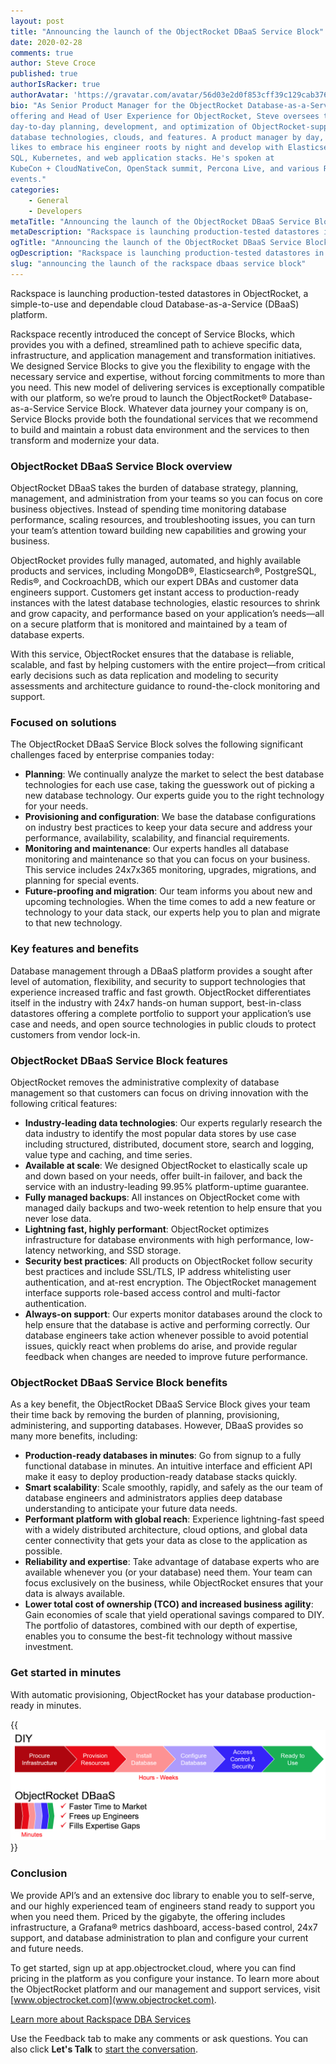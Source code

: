 ```yaml
---
layout: post
title: "Announcing the launch of the ObjectRocket DBaaS Service Block"
date: 2020-02-28
comments: true
author: Steve Croce
published: true
authorIsRacker: true
authorAvatar: 'https://gravatar.com/avatar/56d03e2d0f853cff39c129cab3761d49'
bio: "As Senior Product Manager for the ObjectRocket Database-as-a-Service
offering and Head of User Experience for ObjectRocket, Steve oversees the
day-to-day planning, development, and optimization of ObjectRocket-supported
database technologies, clouds, and features. A product manager by day, he still
likes to embrace his engineer roots by night and develop with Elasticsearch,
SQL, Kubernetes, and web application stacks. He's spoken at
KubeCon + CloudNativeCon, OpenStack summit, Percona Live, and various Rackspace
events."
categories:
    - General
    - Developers
metaTitle: "Announcing the launch of the ObjectRocket DBaaS Service Block"
metaDescription: "Rackspace is launching production-tested datastores in ObjectRocket, a simple-to-use and dependable cloud Database-as-a-Service (DBaaS) platform."
ogTitle: "Announcing the launch of the ObjectRocket DBaaS Service Block"
ogDescription: "Rackspace is launching production-tested datastores in ObjectRocket, a simple-to-use and dependable cloud Database-as-a-Service (DBaaS) platform."
slug: "announcing the launch of the rackspace dbaas service block" 
---
```


Rackspace is launching production-tested datastores in ObjectRocket, a
simple-to-use and dependable cloud Database-as-a-Service (DBaaS) platform.

<!--more-->

Rackspace recently introduced the concept of Service Blocks, which provides you
with a defined, streamlined path to achieve specific data, infrastructure, and
application management and transformation initiatives. We designed Service Blocks
to give you the flexibility to engage with the necessary service and expertise,
without forcing commitments to more than you need. This new model of delivering
services is exceptionally compatible with our platform, so we’re proud to launch
the ObjectRocket® Database-as-a-Service Service Block. Whatever data journey your
company is on, Service Blocks provide both the foundational services that we
recommend to build and maintain a robust data environment and the services to
then transform and modernize your data.

### ObjectRocket DBaaS Service Block overview

ObjectRocket DBaaS takes the burden of database strategy, planning, management,
and administration from your teams so you can focus on core business objectives.
Instead of spending time monitoring database performance, scaling resources, and
troubleshooting issues, you can turn your team’s attention toward building new
capabilities and growing your business.

ObjectRocket provides fully managed, automated, and highly available products and
services, including MongoDB®, Elasticsearch®, PostgreSQL, Redis®, and CockroachDB,
which our expert DBAs and customer data engineers support. Customers get
instant access to production-ready instances with the latest database
technologies, elastic resources to shrink and grow capacity, and performance
based on your application’s needs&mdash;all on a secure platform that is
monitored and maintained by a team of database experts.

With this service, ObjectRocket ensures that the database is reliable, scalable,
and fast by helping customers with the entire project&mdash;from critical early
decisions such as data replication and modeling to security assessments and
architecture guidance to round-the-clock monitoring and support.

### Focused on solutions

The ObjectRocket DBaaS Service Block solves the following significant challenges
faced by enterprise companies today:

- **Planning**: We continually analyze the market to select the best database
  technologies for each use case, taking the guesswork out of picking a new
  database technology. Our experts guide you to the right technology for your
  needs.
- **Provisioning and configuration**: We base the database configurations on
  industry best practices to keep your data secure and address your performance,
  availability, scalability, and financial requirements.
- **Monitoring and maintenance**: Our experts handles all database monitoring
  and maintenance so that you can focus on your business. This service includes
  24x7x365 monitoring, upgrades, migrations, and planning for special events.
- **Future-proofing and migration**: Our team informs you about new and upcoming
  technologies. When the time comes to add a new feature or technology to your
  data stack, our experts help you to plan and migrate to that new technology.

### Key features and benefits

Database management through a DBaaS platform provides a sought after level of
automation, flexibility, and security to support technologies that experience
increased traffic and fast growth. ObjectRocket differentiates itself in the
industry with 24x7 hands-on human support, best-in-class datastores offering a
complete portfolio to support your application’s use case and needs, and open
source technologies in public clouds to protect customers from vendor lock-in.

### ObjectRocket DBaaS Service Block features

ObjectRocket removes the administrative complexity of database management so that
customers can focus on driving innovation with the following critical features:

- **Industry-leading data technologies**: Our experts regularly research the
  data industry to identify the most popular data stores by use case including
  structured, distributed, document store, search and logging, value type and
  caching, and time series.
- **Available at scale**: We designed ObjectRocket to elastically scale up and
  down based on your needs, offer built-in failover, and back the service with
  an industry-leading 99.95% platform-uptime guarantee.
- **Fully managed backups**: All instances on ObjectRocket come with managed
  daily backups and two-week retention to help ensure that you never lose data.
- **Lightning fast, highly performant**: ObjectRocket optimizes infrastructure
  for database environments with high performance, low-latency networking, and
  SSD storage.
- **Security best practices**: All products on ObjectRocket follow security best
  practices and include SSL/TLS, IP address whitelisting user authentication,
  and at-rest encryption. The ObjectRocket management interface supports
  role-based access control and multi-factor authentication.
- **Always-on support**: Our experts monitor databases around the clock to help
  ensure that the database is active and performing correctly. Our database
  engineers take action whenever possible to avoid potential issues, quickly
  react when problems do arise, and provide regular feedback when changes are
  needed to improve future performance.

### ObjectRocket DBaaS Service Block benefits

As a key benefit, the ObjectRocket DBaaS Service Block gives your team their time
back by removing the burden of planning, provisioning, administering, and
supporting databases. However, DBaaS provides so many more benefits, including:

- **Production-ready databases in minutes**: Go from signup to a fully functional
  database in minutes. An intuitive interface and efficient API make it easy to
  deploy production-ready database stacks quickly.
- **Smart scalability**: Scale smoothly, rapidly, and safely as the our team of
  database engineers and administrators applies deep database understanding to
  anticipate your future data needs.
- **Performant platform with global reach**: Experience lightning-fast speed
  with a widely distributed architecture, cloud options, and global data center
  connectivity that gets your data as close to the application as possible.
- **Reliability and expertise**: Take advantage of database experts who are
  available whenever you (or your database) need them. Your team can focus
  exclusively on the business, while ObjectRocket ensures that your data is
  always available.
- **Lower total cost of ownership (TCO) and increased business agility**: Gain
  economies of scale that yield operational savings compared to DIY. The
  portfolio of datastores, combined with our depth of expertise, enables you to
  consume the best-fit technology without massive investment.

### Get started in minutes

With automatic provisioning, ObjectRocket has your database production-ready in
minutes.

{{<img src="Picture1.png" title="" alt="">}}

### Conclusion

We provide API’s and an extensive doc library to enable you to self-serve, and
our highly experienced team of engineers stand ready to support you when you
need them. Priced by the gigabyte, the offering includes infrastructure, a
Grafana® metrics dashboard, access-based control, 24x7 support, and database
administration to plan and configure your current and future needs.

To get started, sign up at app.objectrocket.cloud, where you can find pricing in
the platform as you configure your instance. To learn more about the ObjectRocket
platform and our management and support services, visit [www.objectrocket.com](www.objectrocket.com).

<a class="cta blue" id="cta" href="https://www.rackspace.com/data/dba-services">Learn more about Rackspace DBA Services</a>

Use the Feedback tab to make any comments or ask questions. You can also click
**Let's Talk** to [start the conversation](https://www.rackspace.com/).

